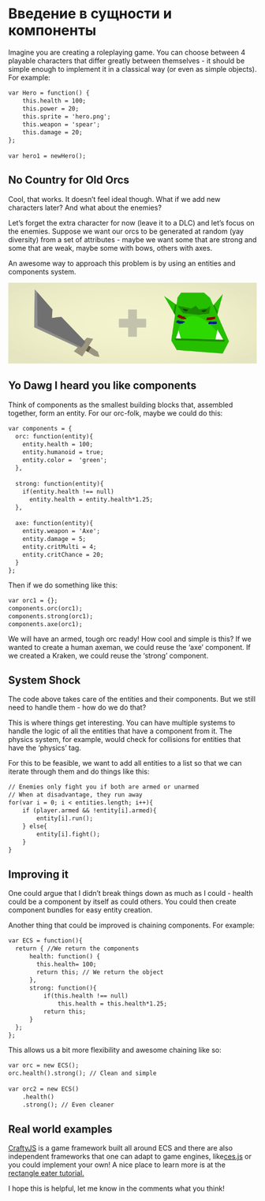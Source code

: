 # Введение в сущности и компоненты

Imagine you are creating a roleplaying game. You can choose between 4 playable
characters that differ greatly between themselves - it should be simple enough 
to implement it in a classical way (or even as simple objects). For example:

    var Hero = function() {
        this.health = 100;
        this.power = 20;
        this.sprite = 'hero.png';
        this.weapon = 'spear';
        this.damage = 20;
    };
    
    var hero1 = newHero();

## No Country for Old Orcs

Cool, that works. It doesn’t feel ideal though. What if we add new characters
later? And what about the enemies?

Let’s forget the extra character for now (leave it to a DLC) and let’s
focus on the enemies. Suppose we want our orcs to be generated at random (yay 
diversity) from a set of attributes - maybe we want some that are strong and 
some that are weak, maybe some with bows, others with axes.

An awesome way to approach this problem is by using an entities and components
system.

![Avengers, assemble!][1]

## Yo Dawg I heard you like components

Think of components as the smallest building blocks that, assembled together,
form an entity. For our orc-folk, maybe we could do this:

    var components = {
      orc: function(entity){
        entity.health = 100;
        entity.humanoid = true;
        entity.color =  'green';
      },
    
      strong: function(entity){
        if(entity.health !== null)
          entity.health = entity.health*1.25;
      },
      
      axe: function(entity){
        entity.weapon = 'Axe';
        entity.damage = 5;
        entity.critMulti = 4;
        entity.critChance = 20;
      }
    };

Then if we do something like this:

    var orc1 = {};
    components.orc(orc1);
    components.strong(orc1);
    components.axe(orc1);

We will have an armed, tough orc ready! How cool and simple is this? If we
wanted to create a human axeman, we could reuse the ‘axe’ component. If we 
created a Kraken, we could reuse the ‘strong’ component.

## System Shock

The code above takes care of the entities and their components. But we still
need to handle them - how do we do that?

This is where things get interesting. You can have multiple systems to handle
the logic of all the entities that have a component from it. The physics system,
for example, would check for collisions for entities that have the ‘physics’ tag.

For this to be feasible, we want to add all entities to a list so that we can
iterate through them and do things like this:

    // Enemies only fight you if both are armed or unarmed
    // When at disadvantage, they run away
    for(var i = 0; i < entities.length; i++){
        if (player.armed && !entity[i].armed){
            entity[i].run();
        } else{
            entity[i].fight();
        }
    }

## Improving it 

One could argue that I didn’t break things down as much as I could - health
could be a component by itself as could others. You could then create component 
bundles for easy entity creation.

Another thing that could be improved is chaining components. For example:

    var ECS = function(){
      return { //We return the components
          health: function() {
            this.health= 100;
            return this; // We return the object
          },
          strong: function(){
              if(this.health !== null)
                  this.health = this.health*1.25;
              return this;
          }
      };
    };

This allows us a bit more flexibility and awesome chaining like so:

    var orc = new ECS();
    orc.health().strong(); // Clean and simple
    
    var orc2 = new ECS()
        .health()
        .strong(); // Even cleaner

## Real world examples

[CraftyJS][2] is a game framework built all around ECS and there are also
independent frameworks that one can adapt to game engines, like[ces.js][3] or
you could implement your own! A nice place to learn more is at the
[rectangle eater tutorial.][4]

I hope this is helpful, let me know in the comments what you think!

 [1]: img/ecs_orc.png
 [2]: http://invrse.co/entities-and-components-system/craftyjs.com/
 [3]: https://github.com/qiao/ces.js

 [4]: http://vasir.net/blog/game-development/how-to-build-entity-component-system-in-javascript